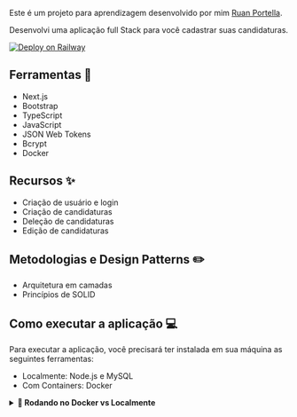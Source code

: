 Este é um projeto para aprendizagem desenvolvido por mim [Ruan Portella](https://github.com/Ruan-Portella).

Desenvolvi uma aplicação full Stack para você cadastrar suas candidaturas.

[![Deploy on Railway](https://railway.app/button.svg)](myjobs.ruanportella.dev/)
## Ferramentas :wrench:

- Next.js
- Bootstrap
- TypeScript
- JavaScript
- JSON Web Tokens
- Bcrypt
- Docker
## Recursos :sparkles:

- Criação de usuário e login
- Criação de candidaturas
- Deleção de candidaturas
- Edição de candidaturas

## Metodologias e Design Patterns :pencil2:

- Arquitetura em camadas
- Princípios de SOLID
## Como executar a aplicação :computer:

Para executar a aplicação, você precisará ter instalada em sua máquina as seguintes ferramentas:

- Localmente: Node.js e MySQL
- Com Containers: Docker

<details>
<summary><strong>🐋 Rodando no Docker vs Localmente</strong></summary>

## 👉 Com Docker


### 1 - Clone o repositório e entre na pasta da aplicação

```sh
git clone git@github.com:Ruan-Portella/MyJobs.git && cd MyJobs
```

### 2 - Configure as variáveis de ambiente

`
 Altere o .env.example para .env na pasta client, server e preencha as variáveis de ambiente com as informações do seu banco de dados.
`

### 3 - Suba o container do banco de dados, back e front

```sh
docker-compose up -d
```

### 4 - Acesse o container de backend


```sh
docker exec -it server_container bash
```
### 5 - Gere a tabela do banco de dados

```sh
npm run prestart
```

### 6 - Acesse a aplicação

`
Pronto! Agora é só acessar o localhost:3000 e se divertir!
`
## 👉 Sem Docker

### 1 - Clone o repositório e entre na pasta da aplicação

```sh
git clone git@github.com:Ruan-Portella/MyJobs.git && cd MyJobs
```

### 2 - Configure as variáveis de ambiente

`
 Altere o .env.example para .env na pasta client, server e preencha as variáveis de ambiente com as informações do seu banco de dados.
`
### 3 - Instale as dependências

```sh
cd client && npm install && cd ../server && npm install && cd ..
```

### 4 - Crie sua conexão do banco de dados e altere no arquivo config.js na pasta server

`Para continuar sem o Docker você precisa criar uma conexão com o banco de dados mysql.`

`OU`

`Rode o comando abaixo para subir o container do banco de dados`

```sh
docker-compose up db -d
```


### 5 - Gere a tabela do banco de dados

```sh
cd server && npm run prestart && cd ..
```
### 6 - Suba a aplicação front e back

```sh
cd client && npm run dev
```

`Crie outro terminal e rode o comando abaixo`

```sh
cd ./server && npm run dev
```
### 7 - Acesse a aplicação

`
Pronto! Agora é só acessar o localhost:3000 e se divertir!
`